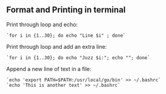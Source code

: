 ## Format and Printing in terminal

Print through loop and echo:

    `for i in {1..30}; do echo "Line $i" ; done`
  
Print through loop and add an extra line:

    `for i in {1..30}; do echo "Juzz $i:"; echo ""; done`
    
Append a new line of text in a file:

    `echo 'export PATH=$PATH:/usr/local/go/bin' >> ~/.bashrc`
    `echo 'This is another text' >> ~/.bashrc`
